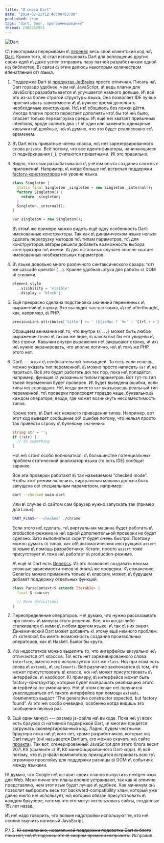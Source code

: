 ```yaml
---
title: "И снова Dart"
date: "2014-02-22T12:40:00+03:00"
published: true
tags: "dart, блог, программирование"
thread: 2302262951
---
```


![](/images/3rd-party/dart-logo.png "Dart")

С\ некоторыми перерывами я\ [перевёл][old-post] весь свой клиентский код на\ [Dart]. Кроме того, я\ стал использовать
Dart для воплощения других своих идей и\ даже успел отправить пару патчей разработчикам одной из\ библиотек. В\ связи
с\ этим делюсь некоторым количеством впечатлений от\ языка.

1. Поддержка Dart в\ [продуктах JetBrains][webstorm] просто отличная. Писать на\ Dart гораздо удобнее, чем
    на\ JavaScript, а\ ведь плагин для JavaScript разрабатывается и\ улучшается намного дольше. И\ всё это из-за
    более строгой структуры языка. Она позволяет IDE лучше просчитывать зависимости и\ в\ нужное время дополнять
    необходимые конструкции. Но\ не\ обошлось без ложки дёгтя. Иногда плагин просто перестаёт дополнять что\ бы
    то\ ни\ было, спасает только перезагрузка среды. И\ ещё не\ хватает привычных intentions, вроде склеить два `if`
    в\ один или заменить одинарные кавычки на\ двойные, но\ я\ думаю, что это будет реализовано со\ временем.

2. В\ Dart есть приватные члены класса, но\ нет зарезервированного слова `private`. Всё потому, что все идентификаторы,
    начинающиеся с\ подчёркивания (`_`), считаются приватными. И\ это правильно.

3. Видно, что язык разрабатывался с\ учётом опыта создания сложных приложений. Например, я\ нигде больше не\ встречал
    поддержки [factory-конструкторов][factory] на\ уровне языка.

    ~~~~~dart
    class Singleton {
      static final Singleton _singleton = new Singleton._internal();
      factory Singleton() {
        return _singleton;
      }
      Singleton._internal();
    }

    var singleton = new Singleton();
    ~~~~~

    В\ этом\ же примере можно видеть ещё одну особенность Dart: именованные конструкторы. Так как в\ динамическом языке
    нельзя сделать перегрузку методов по\ типам параметров, то\ для конструкторов авторы решили добавить возможность
    выбора конструктора по\ имени. А\ для остальных случаев вполне хватает именованных необязательных параметров.

4. В\ языке довольно много различного синтаксического сахара: тот\ же cascade operator (`..`). Крайне удобная штука для
    работы с\ DOM и\ стилями.

    ~~~~~dart
    element.style
      ..visibility = 'visible'
      ..display = 'block';
    ~~~~~

5. Ещё прекрасно сделана подстановка значений переменных и\ выражений в\ строку. Это выглядит частью языка,
    а\ не\ afterthought, как, например, в\ PHP.

    ~~~~~dart
    previousLink.attributes['title'] += ' (${isMac ? '⌥←' : 'Ctrl + ←'})';
    ~~~~~

    Обращаем внимание на\ то, что внутри `${...}` может быть любое выражение точно в\ таком же виде, в\ каком вы\ бы его
    увидели и\ без строки. Кавычки внутри выражения не\ закрывают строку, и\ их\ не\ нужно экранировать, что вполне
    логично, но\ в\ том\ же PHP этого нет.

6. Dart\ --- язык с\ необязательной типизацией. То есть если хочешь, можно указать тип переменной, а\ можно просто
    написать `var` и\ не париться. Всё это будет работать до\ тех пор, пока не\ попадётся, например, функция
    с\ указанным типом параметров. Вот тут-то тип твоей переменной будет проверен. И\ будет выведена ошибка, если
    типы не\ совпадают. Но\ когда вместо `var` указываешь реальный тип переменной, то\ проверки происходят гораздо чаще,
    буквально в\ каждом операторе, везде, где может возникнуть несовместимость типов.

    Кроме того, в\ Dart нет неявного приведения типов. Например, вот этот код выведет сообщение об\ ошибке потому, что
    нельзя просто так привести строку к\ булевому значению:

    ~~~~~dart
    String str = '';
    if (!str) {
      // do something
    }
    ~~~~~

    Но\ не\ стоит особо волноваться: о\ большинстве потенциальных проблем статический анализатор языка (то есть IDE)
    сообщит заранее.

    Все эти проверки работают в\ так называемом “checked mode”. Чтобы этот режим включить, виртуальная машина должна
    быть запущена со\ специальным параметром, например:

    ~~~~~bash
    dart --checked main.dart
    ~~~~~

    Или в\ случае с\ сайтом сам браузер нужно запускать так (пример для Linux):

    ~~~~~bash
    DART_FLAGS='--checked' ./chrome
    ~~~~~

    Если этого не\ сделать, то\ виртуальная машина будет работать в\ production-режиме и\ ни\ одной дополнительной
    проверки не будет сделано. Зато выполняться скрипт будет очень быстро! Поэтому можно думать о\ типах, как
    об\ автоматических инструкциях `assert` в\ языке в\ помощь разработчику. Кстати, просто `assert` тоже присутствует
    и\ тоже не\ работает в\ production-режиме.

    А\ ещё в\ Dart есть [Generics]. И\ это позволяет создавать весьма сложные зависимости типов и\ опять\ же проверки.
    К\ сожалению, Generics можно применить только к\ классам, может, в\ будущем добавят поддержку отдельных функций.

    ~~~~~dart
    class ParseContext<S extends Iterable> {
      final S source;

      // More definitions
    }
    ~~~~~

7. Переопределение операторов. Не\ думаю, что нужно рассказывать про плюсы и\ минусы этого решения. Все, кто
    когда-либо сталкивался с\ ними в\ любом другом языке, и\ так о\ них знают. Динамический Dart может добавить
    к\ этому ещё немного проблем. И\ хотелось\ бы иметь возможность создания произвольных операторов, как в\ Haskell.
    Было\ бы круто.

8. Из\ недостатков можно выделить то, что интерфейсы визуально не\ отличаются от\ классов. То\ есть нет
    зарезивированного слова `interface`, вместо него используется тот\ же `class`. Но\ при этом есть слова и\ `extends`,
    и\ `implements`.  Всё различие заключается в\ том, что может присутствовать в\ классе, но\ не\ может присутствовать
    в\ интерфейсе, и\ наоборот. К\ примеру, в\ интерфейсе может быть factory-конструктор, который будет возвращать
    реализацию этого интерфейса по-умолчанию. Но\ в\ этом случае не\ получится унаследоваться от\ такого
    интерфейса при помощи `extends`. Компилятор выдаст “The generative constructor expected, but factory found”. А\ это
    не\ особо очевидно, особенно когда видишь это сообщение первый раз.

9. Ещё один минус\ --- размер js-файла на\ выходе. Пока не\ у\ всех есть браузер с\ нативной поддержкой Dart,
    и\ многим придётся загружать сконвертированный код.  Ладно, будем честными: браузера пока ни\ у\ кого нет, кроме
    разработчиков, которые на\ Dart пишут (он\ называется [Dartium], его можно [скачать на\ сайте
    проекта][dartium-download]). Так вот, сгенерированный JavaScript для этого блога весит 207\ Кб (сравните с\ 8\ Кб
    минифицированного Dart-кода). А\ всё потому, что в\ js-файл компилятору приходится встраивать всю
    ту\ огромную прослойку для поддержки разницы в\ DOM и\ событиях между языками.

Я\ думаю, что Google не\ оставит своих планов выпустить nextgen язык для Web. Меня лично эти планы вполне устраивают,
так как я\ отлично представляю, чем этот язык будет лучше и\ удобнее. Как минимум он\ позволит выбросить весь тот
backward-compatibility хлам, который уже давно никто не\ использует, но\ который обязан присутствовать в\ каждом
браузере, потому что его могут использовать сайты, созданные 15\ лет назад.

И\ не\ надо говорить, что всякие надстройки используют те, кто не\ осилил выучить нативный JavaScript.

P.\ S. ~~К\ сожалению, нормальной поддержки подсветки Dart в\ блоге пока нет, но\ я\ надеюсь это в\ скором времени
исправить.~~ Исправил.

[Dart]: https://www.dartlang.org/
[Dartium]: https://www.dartlang.org/tools/dartium/
[dartium-download]: https://www.dartlang.org/tools/download.html
[factory]: https://www.dartlang.org/docs/dart-up-and-running/contents/ch02.html#ch02-constructor-factory
[Generics]: https://www.dartlang.org/docs/dart-up-and-running/contents/ch02.html#generics
[old-post]: /post/dart/
[webstorm]: http://www.jetbrains.com/webstorm/
